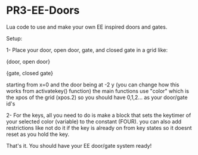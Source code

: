 # PR3-EE-Doors
Lua code to use and make your own EE inspired doors and gates.

Setup:

1- Place your door, open door, gate, and closed gate in a grid like:

{door, open door}

{gate, closed gate}

starting from x=0 and the door being at -2 y (you can change how this works from activatekey() function)
the main functions use "color" which is the xpos of the grid (xpos.2) so you should have 0,1,2... as your door/gate id's

2- For the keys, all you need to do is make a block that sets the keytimer of your selected color (variable) to the constant (FOUR). you can also add restrictions like not do it if the key is already on from key states so it doesnt reset as you hold the key.

That's it. You should have your EE door/gate system ready!
